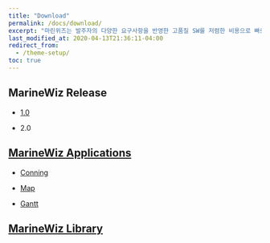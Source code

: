 ```yaml
---
title: "Download"
permalink: /docs/download/
excerpt: "마린위즈는 발주자의 다양한 요구사항을 반영한 고품질 SW를 저렴한 비용으로 빠르게 개발 가능한 조선해양특화 SW통합개발도구이다."
last_modified_at: 2020-04-13T21:36:11-04:00
redirect_from:
  - /theme-setup/
toc: true
---
```


## MarineWiz Release
  - [1.0](https://github.com/MarineWiz/MarineWiz-Release)

  - 2.0

## [MarineWiz Applications](https://github.com/MarineWiz/MarineWiz-Applications)
  - [Conning](https://github.com/MarineWiz/MarineWiz-Applications/tree/master/Conning)

  - [Map](https://github.com/MarineWiz/MarineWiz-Applications/tree/master/Map)

  - [Gantt](https://github.com/MarineWiz/MarineWiz-Applications/tree/master/Gantt)

## [MarineWiz Library](https://github.com/MarineWiz/MarineWiz-Libraries)
